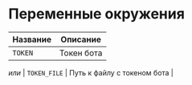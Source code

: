 # Переменные окружения

| Название | Описание   |
|----------|------------|
| `TOKEN`  | Токен бота |

*или*
| `TOKEN_FILE` | Путь к файлу с токеном бота |
